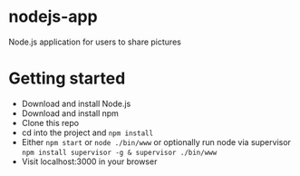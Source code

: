 # nodejs-app
Node.js application for users to share pictures

# Getting started
* Download and install Node.js
* Download and install npm
* Clone this repo
* cd into the project and `npm install`
* Either `npm start` or `node ./bin/www` or optionally run node via supervisor `npm install supervisor -g & supervisor ./bin/www`
* Visit localhost:3000 in your browser
